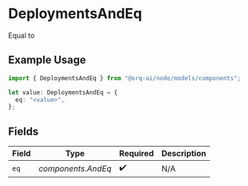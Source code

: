 # DeploymentsAndEq

Equal to

## Example Usage

```typescript
import { DeploymentsAndEq } from "@orq-ai/node/models/components";

let value: DeploymentsAndEq = {
  eq: "<value>",
};
```

## Fields

| Field              | Type               | Required           | Description        |
| ------------------ | ------------------ | ------------------ | ------------------ |
| `eq`               | *components.AndEq* | :heavy_check_mark: | N/A                |